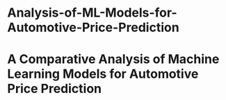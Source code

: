 # Analysis-of-ML-Models-for-Automotive-Price-Prediction
A Comparative Analysis of Machine Learning Models for Automotive Price Prediction
======
